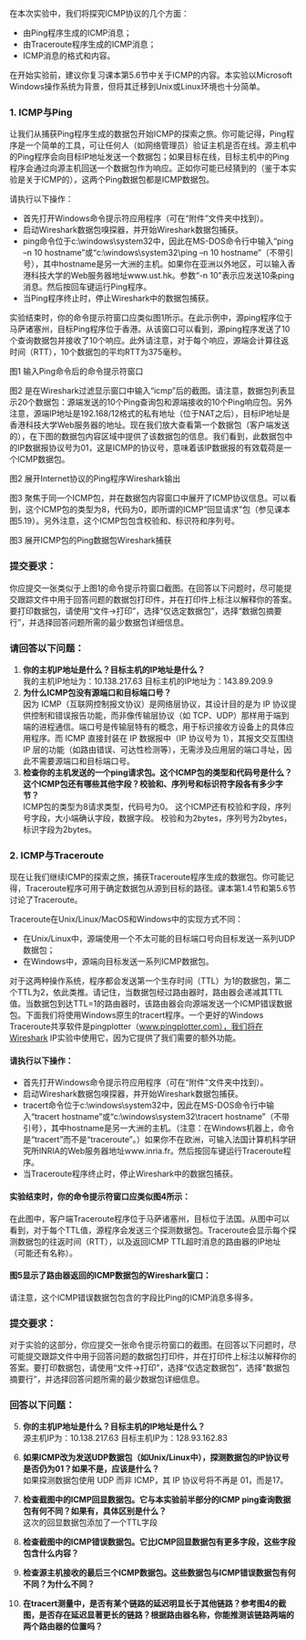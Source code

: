 在本次实验中，我们将探究ICMP协议的几个方面：  
- 由Ping程序生成的ICMP消息；  
- 由Traceroute程序生成的ICMP消息；  
- ICMP消息的格式和内容。  

在开始实验前，建议你复习课本第5.6节中关于ICMP的内容。本实验以Microsoft Windows操作系统为背景，但将其迁移到Unix或Linux环境也十分简单。  


### 1. ICMP与Ping  
让我们从捕获Ping程序生成的数据包开始ICMP的探索之旅。你可能记得，Ping程序是一个简单的工具，可让任何人（如网络管理员）验证主机是否在线。源主机中的Ping程序会向目标IP地址发送一个数据包；如果目标在线，目标主机中的Ping程序会通过向源主机回送一个数据包作为响应。正如你可能已经猜到的（鉴于本实验是关于ICMP的），这两个Ping数据包都是ICMP数据包。  

请执行以下操作：  
- 首先打开Windows命令提示符应用程序（可在“附件”文件夹中找到）。  
- 启动Wireshark数据包嗅探器，并开始Wireshark数据包捕获。  
- ping命令位于c:\windows\system32中，因此在MS-DOS命令行中输入“ping –n 10 hostname”或“c:\windows\system32\ping –n 10 hostname”（不带引号），其中hostname是另一大洲的主机。如果你在亚洲以外地区，可以输入香港科技大学的Web服务器地址www.ust.hk。参数“-n 10”表示应发送10条ping消息。然后按回车键运行Ping程序。  
- 当Ping程序终止时，停止Wireshark中的数据包捕获。  

实验结束时，你的命令提示符窗口应类似图1所示。在此示例中，源ping程序位于马萨诸塞州，目标Ping程序位于香港。从该窗口可以看到，源ping程序发送了10个查询数据包并接收了10个响应。此外请注意，对于每个响应，源端会计算往返时间（RTT），10个数据包的平均RTT为375毫秒。

图1 输入Ping命令后的命令提示符窗口  

图2 是在Wireshark过滤显示窗口中输入“icmp”后的截图。请注意，数据包列表显示20个数据包：源端发送的10个Ping查询包和源端接收的10个Ping响应包。另外注意，源端IP地址是192.168/12格式的私有地址（位于NAT之后），目标IP地址是香港科技大学Web服务器的地址。现在我们放大查看第一个数据包（客户端发送的），在下图的数据包内容区域中提供了该数据包的信息。我们看到，此数据包中的IP数据报协议号为01，这是ICMP的协议号，意味着该IP数据报的有效载荷是一个ICMP数据包。  


图2 展开Internet协议的Ping程序Wireshark输出  


图3 聚焦于同一个ICMP包，并在数据包内容窗口中展开了ICMP协议信息。可以看到，这个ICMP包的类型为8，代码为0，即所谓的ICMP“回显请求”包（参见课本图5.19）。另外注意，这个ICMP包包含校验和、标识符和序列号。  


图3 展开ICMP包的Ping数据包Wireshark捕获  


### 提交要求：  
你应提交一张类似于上图1的命令提示符窗口截图。在回答以下问题时，尽可能提交跟踪文件中用于回答问题的数据包打印件，并在打印件上标注以解释你的答案。要打印数据包，请使用“文件->打印”，选择“仅选定数据包”，选择“数据包摘要行”，并选择回答问题所需的最少数据包详细信息。  


### 请回答以下问题：  
1. **你的主机IP地址是什么？目标主机的IP地址是什么？**  
	我的主机IP地址为：10.138.217.63
	目标主机的IP地址为：143.89.209.9
2. **为什么ICMP包没有源端口和目标端口号？**  
	因为 ICMP（互联网控制报文协议）是网络层协议，其设计目的是为 IP 协议提供控制和错误报告功能，而非像传输层协议（如 TCP、UDP）那样用于端到端的进程通信。端口号是传输层特有的概念，用于标识接收方设备上的具体应用程序。而 ICMP 直接封装在 IP 数据报中（IP 协议号为 1），其报文交互围绕 IP 层的功能（如路由错误、可达性检测等），无需涉及应用层的端口寻址，因此不需要源端口和目标端口号。
3. **检查你的主机发送的一个ping请求包。这个ICMP包的类型和代码号是什么？这个ICMP包还有哪些其他字段？校验和、序列号和标识符字段各有多少字节？**  
	ICMP包的类型为8请求类型，代码号为0。
	这个ICMP还有校验和字段，序列号字段，大小端确认字段，数据字段。
	校验和为2bytes，序列号为2bytes，标识字段为2bytes。
	
### 2. ICMP与Traceroute  

现在让我们继续ICMP的探索之旅，捕获Traceroute程序生成的数据包。你可能记得，Traceroute程序可用于确定数据包从源到目标的路径。课本第1.4节和第5.6节讨论了Traceroute。  

Traceroute在Unix/Linux/MacOS和Windows中的实现方式不同：  
- 在Unix/Linux中，源端使用一个不太可能的目标端口号向目标发送一系列UDP数据包；  
- 在Windows中，源端向目标发送一系列ICMP数据包。  

对于这两种操作系统，程序都会发送第一个生存时间（TTL）为1的数据包，第二个TTL为2，依此类推。请记住，当数据包经过路由器时，路由器会递减其TTL值。当数据包到达TTL=1的路由器时，该路由器会向源端发送一个ICMP错误数据包。下面我们将使用Windows原生的tracert程序。一个更好的Windows Traceroute共享软件是pingplotter（www.pingplotter.com），我们将在Wireshark IP实验中使用它，因为它提供了我们需要的额外功能。  


#### 请执行以下操作：  
- 首先打开Windows命令提示符应用程序（可在“附件”文件夹中找到）。  
- 启动Wireshark数据包嗅探器，并开始Wireshark数据包捕获。  
- tracert命令位于c:\windows\system32中，因此在MS-DOS命令行中输入“tracert hostname”或“c:\windows\system32\tracert hostname”（不带引号），其中hostname是另一大洲的主机。（注意：在Windows机器上，命令是“tracert”而不是“traceroute”。）如果你不在欧洲，可输入法国计算机科学研究所INRIA的Web服务器地址www.inria.fr。然后按回车键运行Traceroute程序。  
- 当Traceroute程序终止时，停止Wireshark中的数据包捕获。  


#### 实验结束时，你的命令提示符窗口应类似图4所示：  
在此图中，客户端Traceroute程序位于马萨诸塞州，目标位于法国。从图中可以看到，对于每个TTL值，源程序会发送三个探测数据包。Traceroute会显示每个探测数据包的往返时间（RTT），以及返回ICMP TTL超时消息的路由器的IP地址（可能还有名称）。  


#### 图5显示了路由器返回的ICMP数据包的Wireshark窗口：  
请注意，这个ICMP错误数据包包含的字段比Ping的ICMP消息多得多。  


### 提交要求：  
对于实验的这部分，你应提交一张命令提示符窗口的截图。在回答以下问题时，尽可能提交跟踪文件中用于回答问题的数据包打印件，并在打印件上标注以解释你的答案。要打印数据包，请使用“文件->打印”，选择“仅选定数据包”，选择“数据包摘要行”，并选择回答问题所需的最少数据包详细信息。  


### 回答以下问题：  
5. **你的主机IP地址是什么？目标主机的IP地址是什么？**  
	源主机IP为：10.138.217.63
	目标主机IP为：128.93.162.83
6. **如果ICMP改为发送UDP数据包（如Unix/Linux中），探测数据包的IP协议号是否仍为01？如果不是，应该是什么？**  
	如果探测数据包使用 UDP 而非 ICMP，其 IP 协议号将不再是 01，而是17。
7. **检查截图中的ICMP回显数据包。它与本实验前半部分的ICMP ping查询数据包有何不同？如果有，具体区别是什么？**  
	这次的回显数据包添加了一个TTL字段
8. **检查截图中的ICMP错误数据包。它比ICMP回显数据包有更多字段，这些字段包含什么内容？**  
	
9. **检查源主机接收的最后三个ICMP数据包。这些数据包与ICMP错误数据包有何不同？为什么不同？**  
	
10. **在tracert测量中，是否有某个链路的延迟明显长于其他链路？参考图4的截图，是否存在延迟显著更长的链路？根据路由器名称，你能推测该链路两端的两个路由器的位置吗？**  


